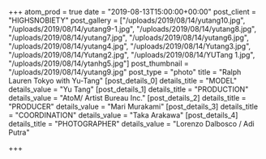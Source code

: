 +++
atom_prod = true
date = "2019-08-13T15:00:00+00:00"
post_client = "HIGHSNOBIETY"
post_gallery = ["/uploads/2019/08/14/yutang10.jpg", "/uploads/2019/08/14/yutang9-1.jpg", "/uploads/2019/08/14/yutang8.jpg", "/uploads/2019/08/14/yutang7.jpg", "/uploads/2019/08/14/yutang6.jpg", "/uploads/2019/08/14/yutang4.jpg", "/uploads/2019/08/14/Yutang3.jpg", "/uploads/2019/08/14/Yutang2.jpg", "/uploads/2019/08/14/YUTang 1.jpg", "/uploads/2019/08/14/ytanhg5.jpg"]
post_thumbnail = "/uploads/2019/08/14/yutang9.jpg"
post_type = "photo"
title = "Ralph Lauren Tokyo with Yu-Tang"
[post_details_0]
details_title = "MODEL"
details_value = "Yu Tang"
[post_details_1]
details_title = "PRODUCTION"
details_value = "AtoM/ Artist Bureau Inc."
[post_details_2]
details_title = "PRODUCER"
details_value = "Mari Murakami"
[post_details_3]
details_title = "COORDINATION"
details_value = "Taka Arakawa"
[post_details_4]
details_title = "PHOTOGRAPHER"
details_value = "Lorenzo Dalbosco / Adi Putra"

+++
